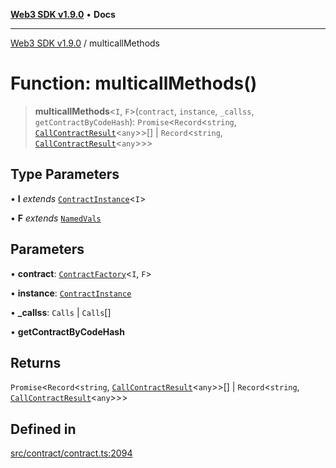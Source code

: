 [**Web3 SDK v1.9.0**](../README.md) • **Docs**

***

[Web3 SDK v1.9.0](../globals.md) / multicallMethods

# Function: multicallMethods()

> **multicallMethods**\<`I`, `F`\>(`contract`, `instance`, `_callss`, `getContractByCodeHash`): `Promise`\<`Record`\<`string`, [`CallContractResult`](../interfaces/CallContractResult.md)\<`any`\>\>[] \| `Record`\<`string`, [`CallContractResult`](../interfaces/CallContractResult.md)\<`any`\>\>\>

## Type Parameters

• **I** *extends* [`ContractInstance`](../classes/ContractInstance.md)\<`I`\>

• **F** *extends* [`NamedVals`](../type-aliases/NamedVals.md)

## Parameters

• **contract**: [`ContractFactory`](../classes/ContractFactory.md)\<`I`, `F`\>

• **instance**: [`ContractInstance`](../classes/ContractInstance.md)

• **\_callss**: `Calls` \| `Calls`[]

• **getContractByCodeHash**

## Returns

`Promise`\<`Record`\<`string`, [`CallContractResult`](../interfaces/CallContractResult.md)\<`any`\>\>[] \| `Record`\<`string`, [`CallContractResult`](../interfaces/CallContractResult.md)\<`any`\>\>\>

## Defined in

[src/contract/contract.ts:2094](https://github.com/Mystic-Nayy/alephium-web3/blob/ee41f5e0e7d7fb0b155fe62f05b2ac03772895ca/packages/web3/src/contract/contract.ts#L2094)
